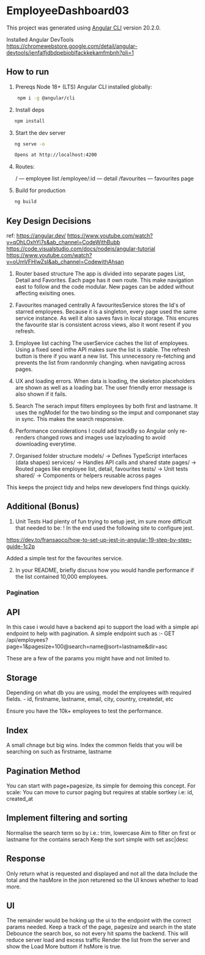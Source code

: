# EmployeeDashboard03

This project was generated using [Angular CLI](https://github.com/angular/angular-cli) version 20.2.0.

Installed Angular DevTools
https://chromewebstore.google.com/detail/angular-devtools/ienfalfjdbdpebioblfackkekamfmbnh?pli=1

## How to run

1. Prereqs
    Node 18+ (LTS)
    Angular CLI installed globally:
```bash
    npm i -g @angular/cli
```

2. Install deps
```bash
   npm install
```

3. Start the dev server
```bash
   ng serve -o

   Opens at http://localhost:4200
```

4. Routes:

    / — employee list
    /employee/:id — detail
    /favourites — favourites page

5.  Build for production
```bash
   ng build
```

## Key Design Decisions

ref: 
https://angular.dev/
https://www.youtube.com/watch?v=qOhLOxhYi7s&ab_channel=CodeWithBubb
https://code.visualstudio.com/docs/nodejs/angular-tutorial
https://www.youtube.com/watch?v=oUmVFHlwZsI&ab_channel=CodewithAhsan


1. Router based structure
The app is divided into separate pages List, Detail and Favorites.
Each page has it own route.
This make navigation east to follow and the code modular. New pages can be added without affecting exisiting ones.

2. Favourites managed centrally
A favouritesService stores the Id's of starred employees. Because it is a singleton, every page used the same service instance. As well it also saves favs in local storage.
This encures the favourite star is consistent across views, also it wont resent if you refresh.

3. Employee list caching
The userService caches the list of employees.  Using a fixed seed inthe API makes sure the list is stable. The refresh button is there if you want a new list.
This unnecessory re-fetching  and prevents the list from randonmly changing. when navigating across pages.

4. UX and loading errors.
When data is loading, the skeleton placeholders are shown as well as a loading bar. The user friendly error message is also shown if it fails.

5. Search
The serach imput filters employees by both first and lastname. It uses the ngModel for the two binding so the imput and componanet stay in sync.
This makes the search responsive.

6. Performance considerations
I could add trackBy so Angular only re-renders changed rows and images use lazyloading to avoid downloading everytime.

7. Organised folder structure
    models/ → Defines TypeScript interfaces (data shapes)
    services/ → Handles API calls and shared state
    pages/ → Routed pages like employee list, detail, favourites
    tests/ → Unit tests
    shared/ → Components or helpers reusable across pages

This keeps the project tidy and helps new developers find things quickly.


## Additional (Bonus)

1. Unit Tests
Had plenty of fun trying to setup jest, im sure more difficult that needed to be: !
In the end used the following site to configure jest.

https://dev.to/fransaoco/how-to-set-up-jest-in-angular-19-step-by-step-guide-1c2p

Added a simple test for the favourites service.


2. In your README, briefly discuss how you would handle performance if the list contained 10,000 employees.

### Pagination

## API
In this case i would have a backend api to support the load with a simple api endpoint to help with pagination.
A simple endpoint such as :-
        GET /api/employees?page=1&pagesize=100@search=name@sort=lastname&dir=asc

These are a few of the params you might have and not limited to.

## Storage
Depending on what db you are using, model the employees with required fields.
    - id, firstname, lastname, email, city, country, createdat, etc

Ensure you have the 10k+ employees to test the performance.

## Index
A small chnage but big wins.
Index the common fields that you will be searching on such as firstname, lastname

## Pagination Method
You can start with page+pagesize, its simple for demoing this concept.
For scale: You can move to cursor paging but requires at stable sortkey i.e: id, created_at

## Implement filtering and sorting
Normalise the search term so by i.e.: trim, lowercase
Aim to filter on first or lastname for the contains serach
Keep the sort simple with set asc|desc

## Response
Only return what is requested and displayed and not all the data
Include the total and the hasMore in the json returened so the UI knows whether to load more.

## UI
The remainder would be hoking up the ui to the endpoint  with the correct params needed.
Keep a track of the page, pagesize and search in the state
Debounce the search box, so not every hit spams the backend.
This will reduce server load and excess traffic
Render the list from the server and show the Load More buttom if hsMore is true.


